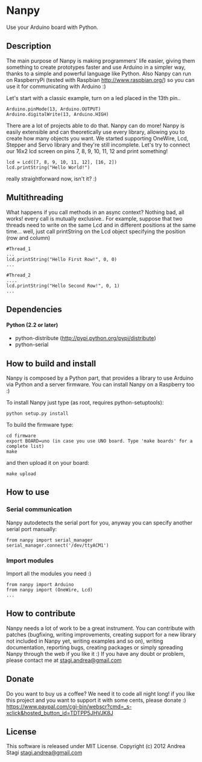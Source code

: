Nanpy
=====

Use your Arduino board with Python.

Description
-----------

The main purpose of Nanpy is making programmers' life easier, giving them something to create prototypes faster and use Arduino in a simpler way, thanks to a simple and powerful language like Python. Also Nanpy can run on RaspberryPi (tested with Raspbian http://www.raspbian.org/) so you can use it for communicating with Arduino :)

Let's start with a classic example, turn on a led placed in the 13th pin..

	Arduino.pinMode(13, Arduino.OUTPUT)
	Arduino.digitalWrite(13, Arduino.HIGH)

There are a lot of projects able to do that. Nanpy can do more! 
Nanpy is easily extensible and can theoretically use every library, allowing you to create how many objects you want.
We started supporting OneWire, Lcd, Stepper and Servo library and they're still incomplete.
Let's try to connect our 16x2 lcd screen on pins 7, 8, 9, 10, 11, 12 and print something!

	lcd = Lcd([7, 8, 9, 10, 11, 12], [16, 2])
	lcd.printString("Hello World!")

really straightforward now, isn't it? :)

Multithreading
--------------

What happens if you call methods in an async context? Nothing bad, all works! every call is mutually exclusive.. For example, suppose that two threads need to write on the same Lcd and in different positions at the same time... well, just call printString on the Lcd object specifying the position (row and column)

	#Thread_1
	...
	lcd.printString("Hello First Row!", 0, 0)
	...
	
	#Thread_2
	....
	lcd.printString("Hello Second Row!", 0, 1)
	...

Dependencies
------------

#### Python (2.2 or later)
- python-distribute (http://pypi.python.org/pypi/distribute)
- python-serial

How to build and install
------------------------

Nanpy is composed by a Python part, that provides a library to use Arduino via Python and a server firmware. You can install Nanpy on a Raspberry too :)

To install Nanpy just type (as root, requires python-setuptools):

	python setup.py install

To build the firmware type:

	cd firmware
	export BOARD=uno (in case you use UNO board. Type 'make boards' for a complete list)
	make

and then upload it on your board:

	make upload

How to use
----------

### Serial communication

Nanpy autodetects the serial port for you, anyway you can specify another serial port manually:

	from nanpy import serial_manager
	serial_manager.connect('/dev/ttyACM1')

### Import modules

Import all the modules you need :)

	from nanpy import Arduino
	from nanpy import (OneWire, Lcd)
	...

How to contribute
-----------------

Nanpy needs a lot of work to be a great instrument. You can contribute with patches (bugfixing, writing improvements, creating support for a new library not included in Nanpy yet, writing examples and so on), writing documentation, reporting bugs, creating packages or simply spreading Nanpy through the web if you like it :) If you have any doubt or problem, please contact me at <stagi.andrea@gmail.com>

Donate
------

Do you want to buy us a coffee? We need it to code all night long! if you like this project and you want to support it with some cents, please donate :) https://www.paypal.com/cgi-bin/webscr?cmd=_s-xclick&hosted_button_id=TDTPP5JHVJK8J

License
-------

This software is released under MIT License. Copyright (c) 2012 Andrea Stagi <stagi.andrea@gmail.com>
